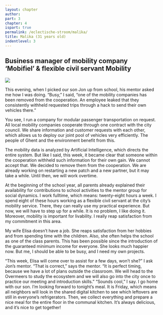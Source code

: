 ```yaml
---
layout: chapter
author: 
part: 3
chapter: 4
ispart: true
permalink: /eclectische-stroom/malika/
title: Malika (31 years old)
indentlevel: 3
---
```


## Business manager of mobility company ‘Mobifiel’ & flexible civil servant Mobility

<a href="{{ site.baseurl }}/images/Malika.jpg" data-lightbox="Malika"><img src="{{ site.baseurl }}/images/Malika.jpg"></a>

This evening, when I picked our son Jon up from school, his mentor asked me how I was doing. 
“Busy,” I said, “one of the mobility companies has been removed from the cooperation. An employee leaked that they consistently withheld requested trips through a hack to send their own vehicles there.” 

You see, I run a company for modular passenger transportation on request. All local mobility companies cooperate through one contract with the city council. We share information and customer requests with each other, which allows us to deploy our joint pool of vehicles very efficiently. The people of Ghent and the environment benefit from this. 

The mobility data is analyzed by Artificial Intelligence, which directs the entire system. But like I said, this week, it became clear that someone within the cooperation withheld such information for their own gain. We cannot accept that. We decided to remove them from the cooperation. We are already working on restarting a new patch and a new partner, but it may take a while. Until then, we will work overtime. 

At the beginning of the school year, all parents already explained their availability for contributions to school activities to the mentor group for social dynamics. I work fulltime, which means: twenty-eight hours a week. I spend eight of these hours working as a flexible civil servant at the city’s mobility service. There, they can really use my practical experience. But now, we will have to step up for a while. It is no problem, I like doing it. Moreover, mobility is important for livability. I really reap satisfaction from my commitment in this area. 

My wife Elisa doesn’t have a job. She reaps satisfaction from her hobbies and from spending time with the children. Also, she often helps the school as one of the class parents. This has been possible since the introduction of the guaranteed minimum income for everyone. She looks much happier now. But me, I should be able to be busy, and I need my own projects. 

“This week, Elisa will come over to assist for a few days, won’t she?” I ask Jon’s mentor. “That is correct,” says the mentor. “It is perfect timing, because we have a lot of plans outside the classroom. We will head to the Overmeers to study the ecosystem and we will also go into the city once to practice our meeting and introduction skills.” 
“Sounds cool,” I say. I go home with our son. I’m looking forward to tonight’s meal. It is Friday, which means all neighbors will look in the shared digital kitchen to see which leftovers are still in everyone’s refrigerators. Then, we collect everything and prepare a nice meal for the entire floor in the communal kitchen. It’s always delicious, and it’s nice to get together!

